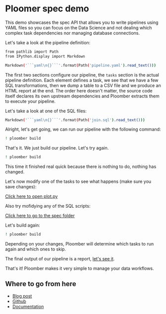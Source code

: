 # Ploomer spec demo

This demo showcases the spec API that allows you to write pipelines using YAML files so you can focus on the Data Science and not dealing which complex task dependencies nor managing database connections.

Let's take a look at the pipeline definition:

```sh
from pathlib import Path
from IPython.display import Markdown

Markdown('```yaml\n{}```'.format(Path('pipeline.yaml').read_text()))
```

The first two sections configure our pipeline, the `tasks` section is the actual pipeline definition. Each element defines a task, we see that we have a few SQL transformations, then we dump a table to a CSV file and we produce an HTML report at the end. The order here doesn't matter, the source code itself declares its own upstream dependencies and Ploomber extracts them to execute your pipeline.

Let's take a look at one of the SQL files:

```sh
Markdown('```yaml\n{}```'.format(Path('join.sql').read_text()))
```

Alright, let's get going, we can run our pipeline with the following command:

```sh
! ploomber build
```
That's it. We just build our pipeline. Let's try again.

```sh
! ploomber build
```

This time it finished real quick because there is nothing to do, nothing has changed.

Let's now modify one of the tasks to see what happens (make sure you save changes):

[Click here to open plot.py](plot.py)

Also try mofidying any of the SQL scripts:

[Click here to go to the spec folder](.)

Let's build again:

```sh
! ploomber build
```

Depending on your changes, Ploomber will determine which tasks to run again and which ones to skip.

The final output of our pipeline is a report, [let's see it](output/plot.html).

That's it! Ploomber makes it very simple to manage your data workflows.


## Where to go from here

* [Blog post](https://ploomber.io/posts/collaborative-ds/)
* [Github](https://github.com/ploomber/ploomber)
* [Documentation](https://ploomber.readthedocs.io/en/stable/)
